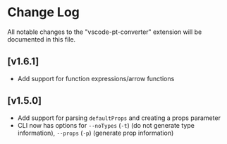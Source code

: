 # Change Log

All notable changes to the "vscode-pt-converter" extension will be documented in this file.

## [v1.6.1]

- Add support for function expressions/arrow functions

## [v1.5.0]

- Add support for parsing `defaultProps` and creating a props parameter
- CLI now has options for `--noTypes` (`-t`) (do not generate type information), `--props` (`-p`) (generate prop information)
